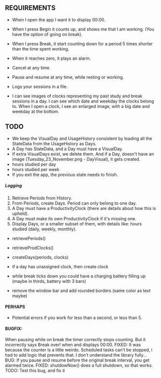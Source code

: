 ## REQUIREMENTS
- When I open the app I want it to display 00:00.
- When I press Begin it counts up, and shows me that I am working. (You have the option of going on break).
- When I press Break, it start counting down for a period 5 times shorter than the time spent working.
- When it reaches zero, it plays an alarm.

- Cancel at any time.
- Pause and resume at any time, while resting or working.

- Logs your sessions in a file.
- I can see images of clocks representing my past study and break sessions in a day. I can see which date and weekday the clocks belong to. When I open a clock, I see an enlarged image, with a big date and weekday at the bottom.

## TODO
- We keep the VisualDay and UsageHistory consistent by loading all the StateData from the UsageHistory as Days.
- A Day has StateData, and a Day must have a VisualDay.
- If extra VisualDays exist, we delete them. And if a Day, doesn't have an image (Tuesday_23_November.png - DayVisual), it gets created.
- hours studied per day
- hours studied per week
- If you exit the app, the previous state needs to finish.

##### Logging
1. Retrieve Periods from History.
2. From Periods, create Days. Period can only belong to one day.
3. A Day must have a ProductivityClock (there are details about how this is upheld).
4. A Day must make its own ProductivityClock if it's missing one.
5. Display Days, or a smaller subset of them, with details like: hours studied (daily, weekly, monthly).

- retrievePeriods()
- retrieveProdClocks()
- createDays(periods, clocks)
- if a day has unassigned clock, then create clock



- while break ticks down you could have a charging battery filling up (maybe in thirds, battery with 3 bars)
- remove the window bar and add rounded borders (same color as text maybe)

#### PERHAPS
- Potential errors if you work for less than a second, or less than 5.

#### BUGFIX:
 When pausing while on break the timer correctly stops counting. But it incorrectly says Break over! when and displays 00:00.
FIXED: It was because the counter is a little weirdo. Scheduled tasks can't be stopped, i had to add logic that prevents that. I don't understand the library fully...
BUG: If you pause and resume before the original break interval, you get alarmed twice.
FIXED: shutdowNow() does a full shutdown, so that works.
TODO: Test this bug, and fix it